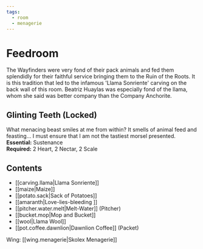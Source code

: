 ```yaml
---
tags:
  - room
  - menagerie
---
```

# Feedroom  
The Wayfinders were very fond of their pack animals and fed them splendidly for their faithful service bringing them to the Ruin of the Roots. It is this tradition that led to the infamous 'Llama Sonriente' carving on the back wall of this room. Beatriz Huaylas was especially fond of the llama, whom she said was better company than the Company Anchorite.  
## Glinting Teeth (Locked)  
What menacing beast smiles at me from within? It smells of animal feed and feasting... I must ensure that I am not the tastiest morsel presented.  
**Essential:** Sustenance  
**Required:** 2 Heart, 2 Nectar, 2 Scale  
## Contents  
- [[carving.llama|Llama Sonriente]] 
- [[maize|Maize]]
- [[potato.sack|Sack of Potatoes]]  
- [[amaranth|Love-lies-bleeding ]] 
- [[pitcher.water.melt|Melt-Water]] (Pitcher)  
- [[bucket.mop|Mop and Bucket]]  
- [[wool|Llama Wool]] 
- [[pot.coffee.dawnlion|Dawnlion Coffee]] (Packet)

Wing: [[wing.menagerie|Skolex Menagerie]]